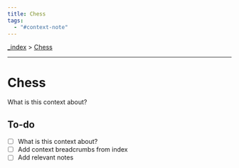 ```yaml
---
title: Chess
tags:
  - "#context-note"
---
```


[\_index](../_index.md) > [Chess](Chess.md)

---

# Chess

What is this context about?

## To-do

* [ ] What is this context about?
* [ ] Add context breadcrumbs from index
* [ ] Add relevant notes
